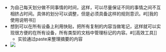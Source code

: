 - 为自己每天划分做不同事情的时间，这样，可以尽量保证不同的事情之间不互相挤占时间。具体的划分可以调整，但是必须具备这样的规则意识。#[[我的使用说明书]]
- 想到可以在所有设备上利用快贴，把所有复制的内容当做笔记，这样就可以实现很方便的在所有设备，所有类型的文档中管理标记的内容。#[[高效工具]]
    - 实验通过paste来整理摘要的内容
- ![](https://firebasestorage.googleapis.com/v0/b/firescript-577a2.appspot.com/o/imgs%2Fapp%2Fxinyiheng%2FgkIiNywJhM.png?alt=media&token=116aad54-ba4d-4f8b-b927-5e9bdc581d50)
